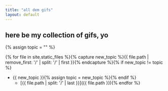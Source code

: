 ```yaml
---
title: "all dem gifs"
layout: default
---
```


## here be my collection of gifs, yo

{% assign topic = "" %}

{% for file in site.static_files %}{% capture new_topic %}{{ file.path | remove_first: '/' | split: '/' | first }}{% endcapture %}{% if new_topic != topic %}
- {{ new_topic }}{% assign topic = new_topic %}{% endif %}
  - [{{ file.path | split: '/' | last }}]({{ file.path }}){% endfor %}
